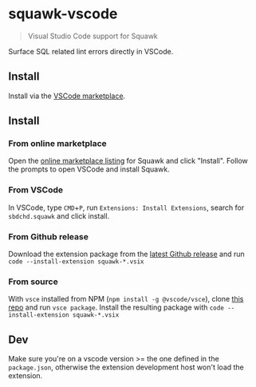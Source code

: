 # squawk-vscode

> Visual Studio Code support for Squawk

Surface SQL related lint errors directly in VSCode.

## Install

Install via the [VSCode marketplace](https://marketplace.visualstudio.com/items?itemName=sbdchd.squawk).

## Install

### From online marketplace

Open the [online marketplace listing](https://marketplace.visualstudio.com/items?itemName=sbdchd.squawk) for Squawk and click "Install". Follow the prompts to open VSCode and install Squawk.

### From VSCode

In VSCode, type `CMD`+`P`, run `Extensions: Install Extensions`, search for `sbdchd.squawk` and click install.

### From Github release

Download the extension package from the [latest Github release](https://github.com/sbdchd/squawk/releases/latest) and run `code --install-extension squawk-*.vsix`

### From source

With `vsce` installed from NPM (`npm install -g @vscode/vsce`), clone [this repo](https://github.com/sbdchd/vscode-squawk) and run `vsce package`. Install the resulting package with `code --install-extension squawk-*.vsix`

## Dev

Make sure you're on a vscode version >= the one defined in the `package.json`,
otherwise the extension development host won't load the extension.
